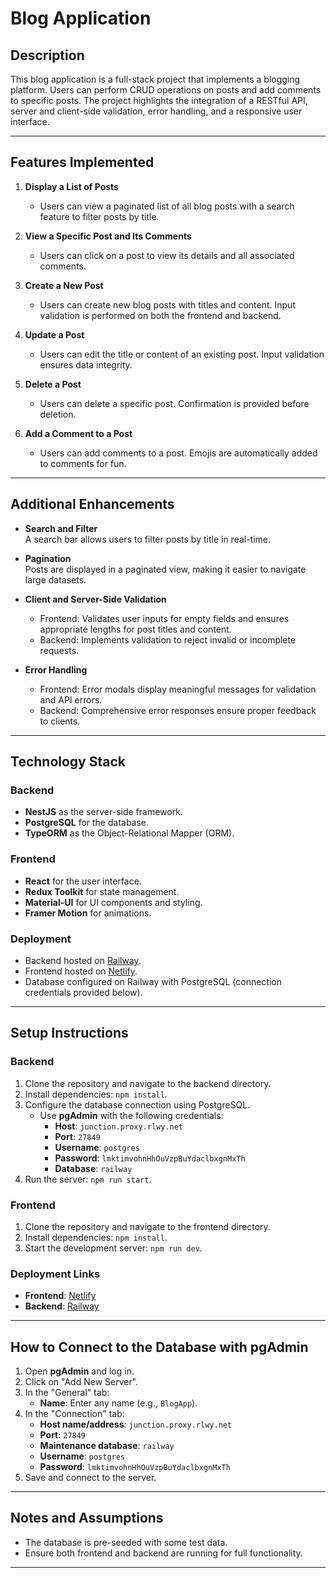 # Blog Application

## Description
This blog application is a full-stack project that implements a blogging platform. Users can perform CRUD operations on posts and add comments to specific posts. The project highlights the integration of a RESTful API, server and client-side validation, error handling, and a responsive user interface.

---

## Features Implemented

1. **Display a List of Posts**  
   - Users can view a paginated list of all blog posts with a search feature to filter posts by title.
   
2. **View a Specific Post and Its Comments**  
   - Users can click on a post to view its details and all associated comments.

3. **Create a New Post**  
   - Users can create new blog posts with titles and content. Input validation is performed on both the frontend and backend.

4. **Update a Post**  
   - Users can edit the title or content of an existing post. Input validation ensures data integrity.

5. **Delete a Post**  
   - Users can delete a specific post. Confirmation is provided before deletion.

6. **Add a Comment to a Post**  
   - Users can add comments to a post. Emojis are automatically added to comments for fun.

---

## Additional Enhancements

- **Search and Filter**  
  A search bar allows users to filter posts by title in real-time.

- **Pagination**  
  Posts are displayed in a paginated view, making it easier to navigate large datasets.

- **Client and Server-Side Validation**  
  - Frontend: Validates user inputs for empty fields and ensures appropriate lengths for post titles and content.
  - Backend: Implements validation to reject invalid or incomplete requests.

- **Error Handling**  
  - Frontend: Error modals display meaningful messages for validation and API errors.
  - Backend: Comprehensive error responses ensure proper feedback to clients.

---

## Technology Stack

### Backend
- **NestJS** as the server-side framework.
- **PostgreSQL** for the database.
- **TypeORM** as the Object-Relational Mapper (ORM).

### Frontend
- **React** for the user interface.
- **Redux Toolkit** for state management.
- **Material-UI** for UI components and styling.
- **Framer Motion** for animations.

### Deployment
- Backend hosted on [Railway](https://blog-app-production-2574.up.railway.app/posts).
- Frontend hosted on [Netlify](https://luminous-semifreddo-9fdb6d.netlify.app/).
- Database configured on Railway with PostgreSQL (connection credentials provided below).

---

## Setup Instructions

### Backend
1. Clone the repository and navigate to the backend directory.
2. Install dependencies: `npm install`.
3. Configure the database connection using PostgreSQL.
   - Use **pgAdmin** with the following credentials:
     - **Host**: `junction.proxy.rlwy.net`
     - **Port**: `27849`
     - **Username**: `postgres`
     - **Password**: `lmktimvohnHhOuVzpBuYdaclbxgnMxTh`
     - **Database**: `railway`
4. Run the server: `npm run start`.

### Frontend
1. Clone the repository and navigate to the frontend directory.
2. Install dependencies: `npm install`.
3. Start the development server: `npm run dev`.

### Deployment Links
- **Frontend**: [Netlify](https://luminous-semifreddo-9fdb6d.netlify.app/)
- **Backend**: [Railway](https://blog-app-production-2574.up.railway.app/posts)

---

## How to Connect to the Database with pgAdmin

1. Open **pgAdmin** and log in.
2. Click on "Add New Server".
3. In the "General" tab:
   - **Name**: Enter any name (e.g., `BlogApp`).
4. In the "Connection" tab:
   - **Host name/address**: `junction.proxy.rlwy.net`
   - **Port**: `27849`
   - **Maintenance database**: `railway`
   - **Username**: `postgres`
   - **Password**: `lmktimvohnHhOuVzpBuYdaclbxgnMxTh`
5. Save and connect to the server.

---

## Notes and Assumptions
- The database is pre-seeded with some test data.
- Ensure both frontend and backend are running for full functionality.

---
